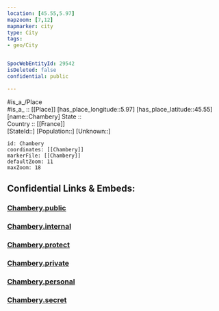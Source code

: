 ```yaml
---
location: [45.55,5.97] 
mapzoom: [7,12] 
mapmarker: city 
type: City
tags:
- geo/City


SpocWebEntityId: 29542
isDeleted: false
confidential: public

---
```

#is_a_/Place  
#is_a_ :: [[Place]] 
[has_place_longitude::5.97] 
[has_place_latitude::45.55] 
[name::Chambery] 
State ::  
Country :: [[France]]  
[StateId::] 
[Population::] 
[Unknown::] 


```leaflet
id: Chambery
coordinates: [[Chambery]] 
markerFile: [[Chambery]] 
defaultZoom: 11 
maxZoom: 18
```


## Confidential Links & Embeds: 

### [Chambery.public](/_public/\Earth\Continent\Europe\Europe~West\France\regions~France\Auvergne-Rhône-Alpes\departments~Auvergne-Rhône-Alpes\Savoie\communes~Savoie\Chambéry\cities~ChambéryChambery.public.md) 

### [Chambery.internal](/_internal/\Earth\Continent\Europe\Europe~West\France\regions~France\Auvergne-Rhône-Alpes\departments~Auvergne-Rhône-Alpes\Savoie\communes~Savoie\Chambéry\cities~ChambéryChambery.internal.md) 

### [Chambery.protect](/_protect/\Earth\Continent\Europe\Europe~West\France\regions~France\Auvergne-Rhône-Alpes\departments~Auvergne-Rhône-Alpes\Savoie\communes~Savoie\Chambéry\cities~ChambéryChambery.protect.md) 

### [Chambery.private](/_private/\Earth\Continent\Europe\Europe~West\France\regions~France\Auvergne-Rhône-Alpes\departments~Auvergne-Rhône-Alpes\Savoie\communes~Savoie\Chambéry\cities~ChambéryChambery.private.md) 

### [Chambery.personal](/_personal/\Earth\Continent\Europe\Europe~West\France\regions~France\Auvergne-Rhône-Alpes\departments~Auvergne-Rhône-Alpes\Savoie\communes~Savoie\Chambéry\cities~ChambéryChambery.personal.md) 

### [Chambery.secret](/_secret/\Earth\Continent\Europe\Europe~West\France\regions~France\Auvergne-Rhône-Alpes\departments~Auvergne-Rhône-Alpes\Savoie\communes~Savoie\Chambéry\cities~ChambéryChambery.secret.md)

